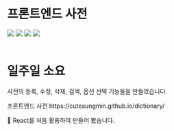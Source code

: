 # 프론트엔드 사전
<span><img src="https://img.shields.io/badge/HTML5-E34F26?style=flat&logo=HTML5&logoColor=white" /></span>
<span><img src="https://img.shields.io/badge/CSS-1572B6?style=flat&logo=css3&logoColor=white" /></span>
<span><img src="https://img.shields.io/badge/Java script-F7DF1E?style=flat&logo=javascript&logoColor=white" /></span>
<span><img src="https://img.shields.io/badge/React-61DAFB?style=flat&logo=react&logoColor=white" /></span>
<br>
<br>
# 일주일 소요
사전의 등록, 수정, 삭제, 검색, 옵션 선택 기능들을 만들었습니다.
<p>프론트엔드 사전 https://cutesungmin.github.io/dictionary/</p>
<p> 🙂 React를 처음 활용하여 만들어 봤습니다.</p>
